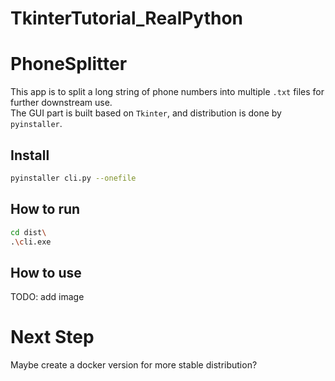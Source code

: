 # TkinterTutorial_RealPython
# PhoneSplitter
This app is to split a long string of phone numbers into multiple `.txt` files for further downstream use.  
The GUI part is built based on `Tkinter`, and distribution is done by `pyinstaller`.  

## Install
```bash
pyinstaller cli.py --onefile
```

## How to run
```bash
cd dist\
.\cli.exe
```

## How to use
TODO: add image

# Next Step
Maybe create a docker version for more stable distribution?